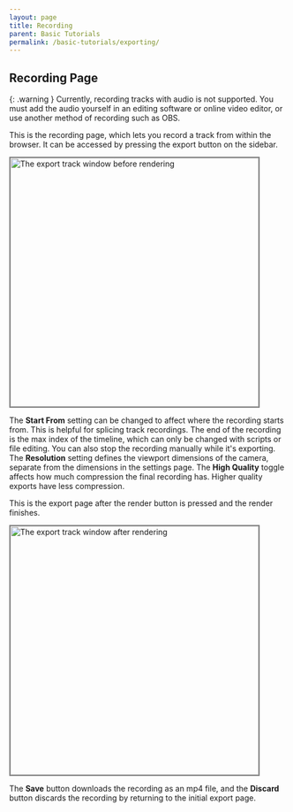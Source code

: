 ```yaml
---
layout: page
title: Recording
parent: Basic Tutorials
permalink: /basic-tutorials/exporting/
---
```


## Recording Page

{: .warning }
Currently, recording tracks with audio is not supported. You must add the audio yourself in an editing software or online video editor, or use another method of recording such as OBS.

This is the recording page, which lets you record a track from within the browser. It can be accessed by pressing the export button on the sidebar.

<img alt="The export track window before rendering" src="{{site.baseurl}}/assets/export-page.png" width="450" style="border: 2px solid gray">

The **Start From** setting can be changed to affect where the recording starts from. This is helpful for splicing track recordings. The end of the recording is the max index of the timeline, which can only be changed with scripts or file editing. You can also stop the recording manually while it's exporting. The **Resolution** setting defines the viewport dimensions of the camera, separate from the dimensions in the settings page. The **High Quality** toggle affects how much compression the final recording has. Higher quality exports have less compression.

This is the export page after the render button is pressed and the render finishes.

<img alt="The export track window after rendering" src="{{site.baseurl}}/assets/export-complete.png" width="450" style="border: 2px solid gray">

The **Save** button downloads the recording as an mp4 file, and the **Discard** button discards the recording by returning to the initial export page.
